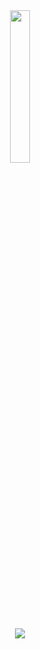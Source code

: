 <div align=center>  
<img src="https://i1.sndcdn.com/artworks-000086283490-fbmtj0-t500x500.jpg" height="25%"/>
<br>

<a href="mailto:davidrdaw@gmail.com"><img src="https://img.shields.io/badge/Email-%23EA4335?logo=gmail&logoColor=%23ffffff"/></a>
</div>
